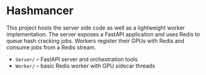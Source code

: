 # Hashmancer

This project hosts the server side code as well as a lightweight worker
implementation.  The server exposes a FastAPI application and uses Redis to
queue hash cracking jobs.  Workers register their GPUs with Redis and consume
jobs from a Redis stream.

* `Server/` – FastAPI server and orchestration tools
* `Worker/` – basic Redis worker with GPU sidecar threads
